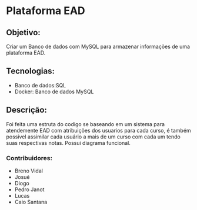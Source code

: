 # Plataforma EAD

## Objetivo:
Criar um Banco de dados com MySQL para armazenar informações de uma plataforma EAD.

## Tecnologias:
- Banco de dados:SQL
- Docker: Banco de dados MySQL

## Descrição:
Foi feita uma estruta do codigo se baseando em um sistema para atendemente EAD
com atribuições dos usuarios para cada curso, é também possivel assimilar cada
usuário a mais de um curso com cada um tendo suas respectivas notas.
Possui diagrama funcional.

### Contribuidores:
- Breno Vidal
- Josué
- Diogo
- Pedro Janot
- Lucas
- Caio Santana 
